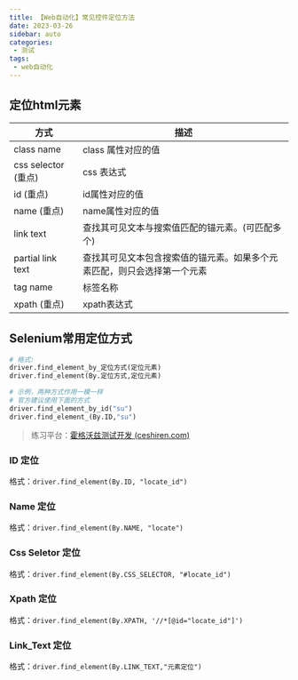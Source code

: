 ```yaml
---
title: 【Web自动化】常见控件定位方法
date: 2023-03-26
sidebar: auto
categories:
 - 测试
tags:
 - web自动化
---
```


## 定位html元素

| 方式                | 描述                                                         |
| ------------------- | ------------------------------------------------------------ |
| class name          | class 属性对应的值                                           |
| css selector (重点) | css 表达式                                                   |
| id (重点)           | id属性对应的值                                               |
| name (重点)         | name属性对应的值                                             |
| link text           | 查找其可见文本与搜索值匹配的锚元素。(可匹配多个)             |
| partial link text   | 查找其可见文本包含搜索值的锚元素。如果多个元素匹配，则只会选择第一个元素 |
| tag name            | 标签名称                                                     |
| xpath (重点)        | xpath表达式                                                  |

## Selenium常用定位方式

```py
# 格式:
driver.find_element_by_定位方式(定位元素)
driver.find_element(By.定位方式,定位元素)
```

```py
# 示例，两种方式作用一模一样
# 官方建议使用下面的方式
driver.find_element_by_id("su")
driver.find_element_(By.ID,"su")
```

> 练习平台：[霍格沃兹测试开发 (ceshiren.com)](https://vip.ceshiren.com/#/ui_study/frame)

### ID 定位

格式：`driver.find_element(By.ID, "locate_id")`

### Name 定位

格式：`driver.find_element(By.NAME, "locate")`

### Css Seletor 定位

格式：`driver.find_element(By.CSS_SELECTOR, "#locate_id")`

### Xpath 定位

格式：`driver.find_element(By.XPATH, '//*[@id="locate_id"]')`

### Link_Text 定位

格式：`driver.find_element(By.LINK_TEXT,"元素定位")`
